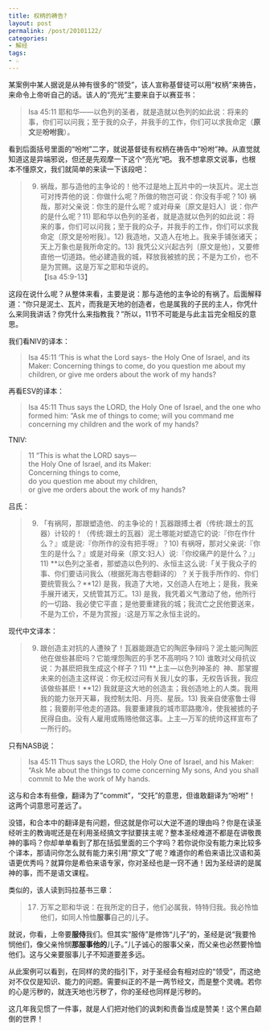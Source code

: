 ```yaml
---
title: 权柄的祷告?
layout: post
permalink: /post/20101122/
categories:
- 解经
tags:
- ☆
---
```


某案例中某人据说是从神有很多的“领受”，该人宣称基督徒可以用“权柄”来祷告，来命令上帝听自己的话。该人的“亮光”主要来自于以赛亚书：

> Isa 45:11 耶和华——以色列的圣者，就是造就以色列的如此说：将来的事，你们可以问我；至于我的众子，并我手的工作，你们可以求我命定（**原文**是**吩咐我**）。 

看到后面括号里面的“吩咐”二字，就说基督徒有权柄在祷告中“吩咐”神。从直觉就知道这是异端邪说，但还是先观摩一下这个“亮光”吧。 
我不想拿原文说事，也根本不懂原文，我们就简单的来读一下该段吧：

> 9) 祸哉，那与造他的主争论的！他不过是地上瓦片中的一块瓦片。泥土岂可对抟弄他的说：你做什么呢？所做的物岂可说：你没有手呢？10) 祸哉，那对父亲说：你生的是什么呢？或对母亲〔原文是妇人〕说：你产的是什么呢？11) 耶和华以色列的圣者，就是造就以色列的如此说：将来的事，你们可以问我；至于我的众子，并我手的工作，你们可以求我命定〔原文是吩咐我〕。12) 我造地，又造人在地上。我亲手铺张诸天；天上万象也是我所命定的。13) 我凭公义兴起古列〔原文是他〕，又要修直他一切道路。他必建造我的城，释放我被掳的民；不是为工价，也不是为赏赐。这是万军之耶和华说的。   
> 【Isa 45:9-13】

这段在说什么呢？从整体来看，主要是说：那与造他的主争论的有祸了。后面解释道：“你只是泥土、瓦片，而我是天地的创造者，也是属我的子民的主人，你凭什么来同我讲话？你凭什么来指教我？”所以，11节不可能是与此主旨完全相反的意思。

我们看NIV的译本： 

> Isa 45:11 ‘This is what the Lord says- the Holy One of Israel, and its Maker: Concerning things to come, do you question me about my children, or give me orders about the work of my hands?

再看ESV的译本： 

> Isa 45:11 Thus says the LORD, the Holy One of Israel, and the one who formed him: “Ask me of things to come; will you command me concerning my children and the work of my hands?

TNIV: 

> 11 “This is what the LORD says—   
> the Holy One of Israel, and its Maker:   
> Concerning things to come,   
> do you question me about my children,   
> or give me orders about the work of my hands?

吕氏：

> 9) 「有祸阿，那跟塑造他、的主争论的！瓦器跟搏土者（传统∶跟土的瓦器）计较的！（传统∶跟土的瓦器）泥土哪能对塑造它的说∶『你在作什么？』或是说∶『你所作的没有把手呀』？10) 有祸呀，那对父亲说∶『你生的是什么？』或是对母亲（原文∶妇人）说∶『你绞痛产的是什么？』」11) **以色列之圣者，那塑造以色列的、永恒主这么说∶「关于我众子的事、你们要诘问我么（根据死海古卷翻译的）？关于我手所作的、你们要统管我么？**12) 是我，我造了大地，又创造人在地上；是我，我亲手展开诸天，又统管其万汇。13) 是我，我凭着义气激动了他，他所行的一切路、我必使它平直；是他要重建我的城；我流亡之民他要送来，不是为工价，不是为赏报」∶这是万军之永恒主说的。

现代中文译本： 

> 9) 跟创造主对抗的人遭殃了！瓦器能跟造它的陶匠争辩吗？泥土能问陶匠他在做些甚麽吗？它能埋怨陶匠的手艺不高明吗？10) 谁敢对父母抗议说：为甚麽把我生成这个样子？11) **上主—以色列神圣的  神、那掌握未来的创造主这样说：你无权过问有关我儿女的事，无权告诉我，我应该做些甚麽！**12) 我就是这大地的创造主；我创造地上的人类。我用我的能力张开天幕，我控制太阳、月亮、星辰。13) 我亲自使塞鲁士得胜；我要削平他走的道路。我要重建我的城市耶路撒冷，使我被掳的子民得自由。没有人雇用或贿赂他做这事。上主—万军的统帅这样宣布了一所行的。

只有NASB说：

> Isa 45:11 Thus says the LORD, the Holy One of Israel, and his Maker: “Ask Me about the things to come concerning My sons, And you shall commit to Me the work of My hands.

这与和合本有些像，翻译为了”commit”，“交托”的意思，但谁敢翻译为“吩咐”！这两个词意思可差远了。

没错，和合本中的翻译是有问题，但这就是你可以大逆不道的理由吗？你是在读圣经听主的教诲呢还是在利用圣经搞文字狱要挟主呢？整本圣经难道不都是在讲敬畏神的事吗？你却单单看到了那在括弧里面的三个字吗？若你说你没有能力来比较多个译本，那请问你怎么就有能力来引用“原文”了呢？难道你的希伯来语比汉语和英语更优秀吗？就算你是希伯来语专家，你对圣经也是一窍不通！因为圣经讲的是属神的事，而不是语文课程。

类似的，该人读到玛拉基书三章：

> 17) 万军之耶和华说：在我所定的日子，他们必属我，特特归我。我必怜恤他们，如同人怜恤**服事**自己的儿子。

就说，你看，上帝要**服侍**我们。但其实“服侍”是修饰“儿子”的，圣经是说“我要怜悯他们，像父亲怜悯**那服事他的**儿子。”儿子诚心的服事父亲，而父亲也必然要怜恤他们。这与父亲要服事儿子不知道要差多远。

从此案例可以看到，在同样的灵的指引下，对于圣经会有相对应的“领受”，而这绝对不仅仅是知识、能力的问题。需要纠正的不是一两节经文，而是整个灵魂。若你的心是污秽的，就连天地也污秽了，你的圣经也同样是污秽的。 

这几年我见惯了一件事，就是人们把对他们的讽刺和责备当成是赞美！这个黑白颠倒的世界！
